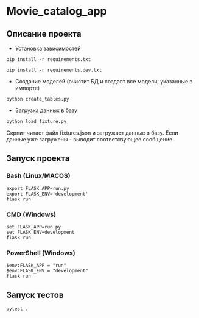 # Movie_catalog_app

## Описание проекта
- Установка зависимостей
```shell
pip install -r requirements.txt

pip install -r requirements.dev.txt
```

- Создание моделей (очистит БД и создаст все модели, указанные в импорте)
```shell
python create_tables.py
```

- Загрузка данных в базу
```shell
python load_fixture.py
```
Скрпит читает файл fixtures.json и загружает данные в базу. Если данные уже загружены - выводит соответсвующее сообщение. 

## Запуск проекта

### Bash (Linux/MACOS)
```shell
export FLASK_APP=run.py
export FLASK_ENV='development'
flask run
```

### CMD (Windows)
```shell
set FLASK_APP=run.py
set FLASK_ENV=development
flask run
```

### PowerShell (Windows)
```shell
$env:FLASK_APP = "run"
$env:FLASK_ENV = "development"
flask run
```

## Запуск тестов
```shell
pytest .
```

